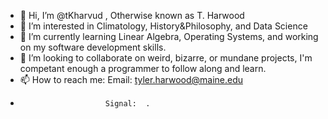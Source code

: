 - 👋 Hi, I’m @tKharvud , Otherwise known as T. Harwood
- 👀 I’m interested in Climatology, History&Philosophy, and Data Science
- 🌱 I’m currently learning Linear Algebra, Operating Systems, and working on my software development skills. 
- 💞️ I’m looking to collaborate on weird, bizarre, or mundane projects, I'm competant enough a programmer to follow along and learn. 
- 📫 How to reach me:   Email:   tyler.harwood@maine.edu
-                        Signal:  .

<!---
tKharvud/tKharvud is a ✨ special ✨ repository because its `README.md` (this file) appears on your GitHub profile.
You can click the Preview link to take a look at your changes.
--->
